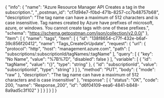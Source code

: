 {
  "info": {
    "name": "Azure Resource Manager API Creates a tag in the subscription.",
    "_postman_id": "cf7d94e7-f0bd-471b-8257-cc7b48757b68",
    "description": "The tag name can have a maximum of 512 characters and is case insensitive. Tag names created by Azure have prefixes of microsoft, azure, or windows. You cannot create tags with one of these prefixes.",
    "schema": "https://schema.getpostman.com/json/collection/v2.0.0/"
  },
  "item": [
    {
      "name": "tags",
      "item": [
        {
          "id": "138f8654-c77f-432e-b6af-39c856f20412",
          "name": "Tags_CreateOrUpdate",
          "request": {
            "url": {
              "protocol": "http",
              "host": "management.azure.com",
              "path": [
                "subscriptions/:subscriptionId/tagNames/:tagName"
              ],
              "query": [
                {
                  "key": "No Name",
                  "value": "%7B%7D",
                  "disabled": false
                }
              ],
              "variable": [
                {
                  "id": "tagName",
                  "value": "{}",
                  "type": "string"
                },
                {
                  "id": "subscriptionId",
                  "value": "subscriptionId",
                  "type": "string"
                }
              ]
            },
            "method": "PUT",
            "body": {
              "mode": "raw"
            },
            "description": "The tag name can have a maximum of 512 characters and is case insensitive"
          },
          "response": [
            {
              "status": "OK",
              "code": 200,
              "name": "Response_200",
              "id": "d6f04109-eea6-4841-b848-8a9ad5c3f102"
            }
          ]
        }
      ]
    }
  ]
}